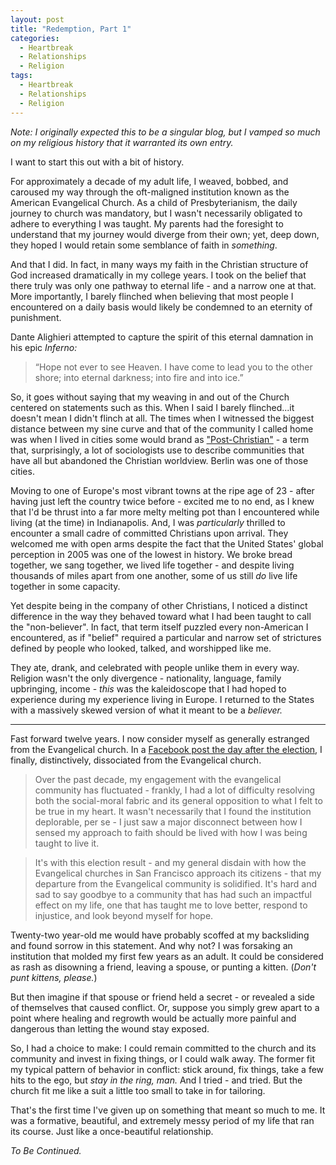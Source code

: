 ```yaml
---
layout: post
title: "Redemption, Part 1"
categories:
  - Heartbreak
  - Relationships
  - Religion
tags:
  - Heartbreak
  - Relationships
  - Religion
---
```


*Note: I originally expected this to be a singular blog, but I vamped so much on my religious history that it warranted its own entry.*

I want to start this out with a bit of history.  

For approximately a decade of my adult life, I weaved, bobbed, and caroused my way through the oft-maligned institution known as the American Evangelical Church. As a child of Presbyterianism, the daily journey to church was mandatory, but I wasn't necessarily obligated to adhere to everything I was taught. My parents had the foresight to understand that my journey would diverge from their own; yet, deep down, they hoped I would retain some semblance of faith in *something*.  

And that I did. In fact, in many ways my faith in the Christian structure of God increased dramatically in my college years. I took on the belief that there truly was only one pathway to eternal life - and a narrow one at that. More importantly, I barely flinched when believing that most people I encountered on a daily basis would likely be condemned to an eternity of punishment.

Dante Alighieri attempted to capture the spirit of this eternal damnation in his epic *Inferno:*

>“Hope not ever to see Heaven. I have come to lead you to the
other shore; into eternal darkness; into fire and into ice.”  

So, it goes without saying that my weaving in and out of the Church centered on statements such as this. When I said I barely flinched...it doesn't mean I didn't flinch at all. The times when I witnessed the biggest distance between my sine curve and that of the community I called home was when I lived in cities some would brand as ["Post-Christian"](http://www.christianpost.com/news/are-you-living-in-a-post-christian-america-142773/) - a term that, surprisingly, a lot of sociologists use to describe communities that have all but abandoned the Christian worldview. Berlin was one of those cities.

Moving to one of Europe's most vibrant towns at the ripe age of 23 - after having just left the country twice before - excited me to no end, as I knew that I'd be thrust into a far more melty melting pot than I encountered while living (at the time) in Indianapolis. And, I was *particularly* thrilled to encounter a small cadre of committed Christians upon arrival. They welcomed me with open arms despite the fact that the United States' global perception in 2005 was one of the lowest in history. We broke bread together, we sang together, we lived life together - and despite living thousands of miles apart from one another, some of us still *do* live life together in some capacity.  

Yet despite being in the company of other Christians, I noticed a distinct difference in the way they behaved toward what I had been taught to call the "non-believer". In fact, that term itself puzzled every non-American I encountered, as if "belief" required a particular and narrow set of strictures defined by people who looked, talked, and worshipped like me.

They ate, drank, and celebrated with people unlike them in every way. Religion wasn't the only divergence - nationality, language, family upbringing, income - *this* was the kaleidoscope that I had hoped to experience during my experience living in Europe. I returned to the States with a massively skewed version of what it meant to be a *believer.*  

-----

Fast forward twelve years. I now consider myself as generally estranged from the Evangelical church. In a [Facebook post the day after the election](https://www.facebook.com/photo.php?fbid=611631512353064&set=a.150399605142926.1073741828.100005186614714&type=3&theater), I finally, distinctively, dissociated from the Evangelical church.

>Over the past decade, my engagement with the evangelical community has fluctuated - frankly, I had a lot of difficulty resolving both the social-moral fabric and its general opposition to what I felt to be true in my heart. It wasn't necessarily that I found the institution deplorable, per se - I just saw a major disconnect between how I sensed my approach to faith should be lived with how I was being taught to live it.

>It's with this election result - and my general disdain with how the Evangelical churches in San Francisco approach its citizens - that my departure from the Evangelical community is solidified. It's hard and sad to say goodbye to a community that has had such an impactful effect on my life, one that has taught me to love better, respond to injustice, and look beyond myself for hope.  


Twenty-two year-old me would have probably scoffed at my backsliding and found sorrow in this statement. And why not? I was forsaking an institution that molded my first few years as an adult. It could be considered as rash as disowning a friend, leaving a spouse, or punting a kitten. (*Don't punt kittens, please.*)

But then imagine if that spouse or friend held a secret - or revealed a side of themselves that caused conflict. Or, suppose you simply grew apart to a point where healing and regrowth would be actually more painful and dangerous than letting the wound stay exposed.

So, I had a choice to make: I could remain committed to the church and its community and invest in fixing things, or I could walk away. The former fit my typical pattern of behavior in conflict: stick around, fix things, take a few hits to the ego, but *stay in the ring, man.* And I tried - and tried. But the church fit me like a suit a little too small to take in for tailoring.  

That's the first time I've given up on something that meant so much to me. It was a formative, beautiful, and extremely messy period of my life that ran its course. Just like a once-beautiful relationship.

*To Be Continued.*
